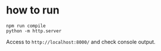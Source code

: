 # how to run

```
npm run compile
python -m http.server
```

Access to `http://localhost:8000/` and check console output.